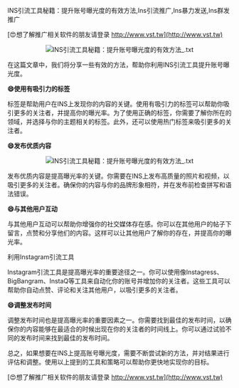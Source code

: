 INS引流工具秘籍：提升账号曝光度的有效方法,Ins引流推广,Ins暴力发送,Ins群发推广

[😍想了解推广相关软件的朋友请登录 http://www.vst.tw](http://www.vst.tw)

 <center><img src="https://vst.tw/MP4/tuiguang/png/1.png" alt="INS引流工具秘籍：提升账号曝光度的有效方法_.txt"></center>

在这篇文章中，我们将分享一些有效的方法，帮助你利用INS引流工具提升账号曝光度。

**😄使用有吸引力的标签**

标签是帮助用户在INS上发现你的内容的关键。使用有吸引力的标签可以帮助你吸引更多的关注者，并提高你的曝光率。为了使用正确的标签，你需要了解你所在的领域，并选择与你的主题相关的标签。此外，还可以使用热门标签来吸引更多的关注者。

**😄发布优质内容**

 <center><img src="https://vst.tw/MP4/tuiguang/png/0.png" alt="INS引流工具秘籍：提升账号曝光度的有效方法_.txt"></center>

发布优质内容是提高曝光率的关键。你需要在INS上发布高质量的照片和视频，以吸引更多的关注者。确保你的内容与你的品牌形象相符，并在发布前检查拼写和语法错误。

**😄与其他用户互动**

与其他用户互动可以帮助你增强你的社交媒体存在感。你可以在其他用户的帖子下留言，点赞和分享他们的内容。这样可以让其他用户了解你的存在，并提高你的曝光率。

利用Instagram引流工具

Instagram引流工具是提高曝光率的重要途径之一。你可以使用像Instagress、BigBangram、InstaQ等工具来自动化你的账号并增加你的关注者。这些工具可以帮助你自动点赞、评论和关注其他用户，以吸引更多的关注者。

**😄调整发布时间**

调整发布时间也是提高曝光率的重要因素之一。你需要找到最佳的发布时间，以确保你的内容能够在最适合的时候出现在你的关注者的时间线上。你可以通过试验不同的发布时间来找到最佳的发布时间。

总之，如果想要在INS上提高账号曝光度，需要不断尝试新的方法，并对结果进行评估和调整。使用以上提到的工具和策略可以帮助你更快地实现你的目标。

[😍想了解推广相关软件的朋友请登录 http://www.vst.tw](http://www.vst.tw)



